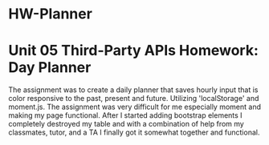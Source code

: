 # HW-Planner
# Unit 05 Third-Party APIs Homework: Day Planner

The assignment was to create a daily planner that saves hourly input that is color responsive to the past, present and future. Utilizing 'localStorage' and moment.js. The assignment was very difficult for me especially moment and making my page functional. After I started adding bootstrap elements I completely destroyed my table and with a combination of help from my classmates, tutor, and a TA I finally got it somewhat together and functional.
